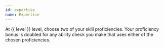 ```yaml
---
id: expertise
name: Expertise
---
```

At {{ level }} level, choose two of your skill proficiencies. Your proficiency bonus is doubled for any ability check you make that uses either 
of the chosen proficiencies.
